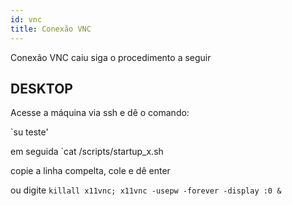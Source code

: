 ```yaml
---
id: vnc
title: Conexão VNC
---
```


Conexão VNC caiu siga o procedimento a seguir

## DESKTOP

Acesse a máquina via ssh e dê o comando:

`su teste'

em seguida `cat /scripts/startup_x.sh

copie a linha compelta, cole e dê enter 

ou digite `killall x11vnc; x11vnc -usepw -forever -display :0 &`